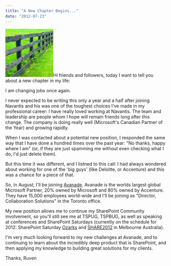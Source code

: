 ```yaml
---
title: "A New Chapter Begins..."
date: "2012-07-23"
---
```


[![](images/grass-greener-fence-150x150.jpg "Grass and Fence")](http://spinsiders.com/ruveng/files/2012/07/grass-greener-fence.jpg)Hi friends and followers, today I want to tell you about a new chapter in my life:

I am changing jobs once again.

I never expected to be writing this only a year and a half after joining Navantis and his was one of the toughest choices I've made in my professional career: I have really loved working at Navantis. The team and leadership are people whom I hope will remain friends long after this change. The company is doing really well (Microsoft's Canadian Partner of the Year) and growing rapidly.

When I was contacted about a potential new position, I responded the same way that I have done a hundred times over the past year: "No thanks, happy where I am" (or, if they are just spamming me without even checking what I do, I'd just delete them).

But this time it was different, and I listned to this call: I had always wondered about working for one of the 'big guys' (like Deloitte, or Accenture) and this was a chance for a piece of that.

So, in August, I'll be joining [Avanade](http://www.avanade.com/en-ca/Pages/default.aspx "Avanade"). Avanade is the worlds largest global Microsoft Partner, 20% owned by Microsoft and 80% owned by Accenture. They have 15,000 employees world-wide and I'll be joining as "Director, Collaboration Solutions" in the Toronto office.

My new position allows me to continue my SharePoint Community involvement, so you'll still see me at TSPUG, TSPBUG, as well as speaking at conferences and SharePoint Saturdays (currently on the schedule for 2012: SharePoint Saturday [Ozarks](http://www.sharepointsaturday.org/ozarks/default.aspx "Ozarks") and [SHARE2012](http://www.shareconference.com/au/ "SHARE 2012") in Melbourne Australia).

I'm very much looking forward to my new challenges at Avanade, and to continuing to learn about the incredibly deep product that is SharePoint, and then applying my knowledge to building great solutions for my clients.

Thanks, Ruven
